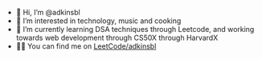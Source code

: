 - 👋 Hi, I’m @adkinsbl
- 👀 I’m interested in technology, music and cooking
- 🌱 I’m currently learning DSA techniques through Leetcode, and working towards web development through CS50X through HarvardX
- 👨‍💻 You can find me on [LeetCode/adkinsbl](https://leetcode.com/adkinsbl/)

<!---
adkinsbl/adkinsbl is a ✨ special ✨ repository because its `README.md` (this file) appears on your GitHub profile.
You can click the Preview link to take a look at your changes.
--->
